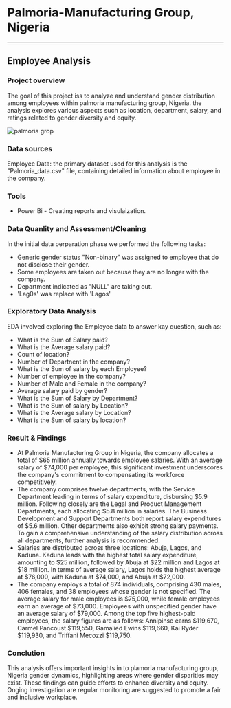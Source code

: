 # Palmoria-Manufacturing Group, Nigeria 
---
## Employee Analysis 

### Project overview 

The goal of this project iss to analyze and understand gender distribution among employees within palmoria manufacturing group, Nigeria. the analysis explores various aspects such as location, department, salary, and ratings related to gender diversity and equity.

![palmoria grop](https://github.com/user-attachments/assets/c32486fe-4988-4050-867d-a4149b7aa3a6)

### Data sources 

Employee Data: the primary dataset used for this analysis is the "Palmoria_data.csv" file, containing detailed information about employee in the company.

### Tools

- Power Bi - Creating reports and visulaization.

### Data Quanlity and Assessment/Cleaning 

In the initial data perparation phase we performed the following tasks:

- Generic gender status "Non-binary" was assigned to employee that do not disclose their gender. 
- Some employees are taken out because they are no longer with the company.
- Department indicated as "NULL" are taking out.
- 'Lag0s' was replace with 'Lagos'

### Exploratory Data Analysis 

EDA involved exploring the Employee data to answer kay question, such as:

- What is the Sum of Salary paid?
- What is the Average salary paid?
- Count of location?
- Number of Departnent in the company? 
- What is the Sum of salary by each Employee?
- Number of employee in the company?
- Number of Male and Female in the company?
- Average salary paid by gender?
- What is the Sum of Salary by Department?
- What is the Sum of salary by Location?
- What is the Average salary by Location?
- What is the Sum of salary by location?
   
### Result & Findings

- At Palmoria Manufacturing Group in Nigeria, the company allocates a total of $65 million annually towards employee salaries. With an average salary of $74,000 per employee, this significant investment underscores the company's commitment to compensating its workforce competitively.
- The company comprises twelve departments, with the Service Department leading in terms of salary expenditure, disbursing $5.9 million. Following closely are the Legal and Product Management Departments, each allocating $5.8 million in salaries. The Business Development and Support Departments both report salary expenditures of $5.6 million. Other departments also exhibit strong salary payments. To gain a comprehensive understanding of the salary distribution across all departments, further analysis is recommended.
- Salaries are distributed across three locations: Abuja, Lagos, and Kaduna. Kaduna leads with the highest total salary expenditure, amounting to $25 million, followed by Abuja at $22 million and Lagos at $18 million. In terms of average salary, Lagos holds the highest average at $76,000, with Kaduna at $74,000, and Abuja at $72,000.
- The company employs a total of 874 individuals, comprising 430 males, 406 females, and 38 employees whose gender is not specified. The average salary for male employees is $75,000, while female employees earn an average of $73,000. Employees with unspecified gender have an average salary of $79,000. Among the top five highest-paid employees, the salary figures are as follows: Annipinse earns $119,670, Carmel Pancoust $119,550, Gamalied Ewins $119,660, Kai Ryder $119,930, and Triffani Mecozzi $119,750.
  
### Conclution 

This analysis offers important insights in to plamoria manufacturing group, Nigeria gender dynamics, highlighting areas where gender disparities may exist. These findings can guide efforts to enhance diversity and equity. Onging investigation are regular monitoring are suggested to promote a fair and inclusive workplace.  



 







 





  
